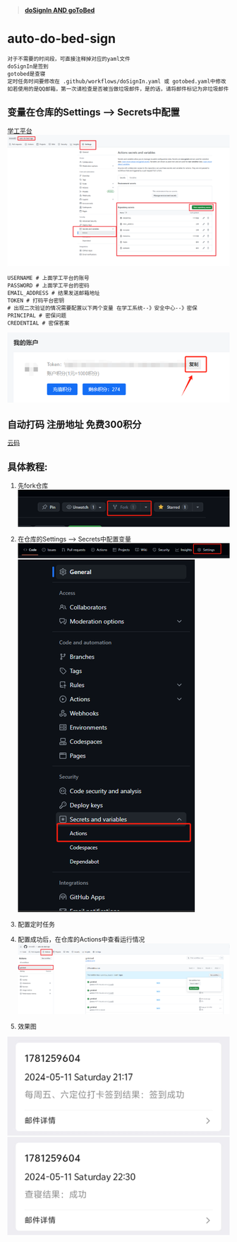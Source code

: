 >
>**[doSignIn AND goToBed](#dosignin-and-gotobed)**

# auto-do-bed-sign

    对于不需要的时间段，可直接注释掉对应的yaml文件
    doSignIn是签到
    gotobed是查寝
    定时任务时间要修改在 .github/workflows/doSignIn.yaml 或 gotobed.yaml中修改
    如若使用的是QQ邮箱，第一次请检查是否被当做垃圾邮件，是的话，请将邮件标记为非垃圾邮件

## 变量在仓库的Settings --> Secrets中配置

[学工平台](https://ids.gzist.edu.cn/lyuapServer/login)
![img.png](gzlg助手/img/Snipaste_2025-10-30_23-28-02.png)

    USERNAME # 上面学工平台的账号
    PASSWORD # 上面学工平台的密码
    EMAIL_ADDRESS # 结果发送邮箱地址
    TOKEN # 打码平台密钥
    # 出现二次验证的情况需要配置以下两个变量 在学工系统--》安全中心--》密保
    PRINCIPAL # 密保问题
    CREDENTIAL # 密保答案

![img.png](gzlg助手/img/img.png)

## 自动打码 注册地址 免费300积分

[云码](https://console.jfbym.com/register/TG66434)

## 具体教程:

1. 先fork仓库
   ![img.png](gzlg助手/img/img4.png)
2. 在仓库的Settings --> Secrets中配置变量
   ![img_1.png](gzlg助手/img/img_1.png)
   ![img_2.png](gzlg助手/img/img_2.png)
3. 配置定时任务

4. 配置成功后，在仓库的Actions中查看运行情况
![img.png](gzlg助手/img/Snipaste_2025-10-30_23-30-31.png)

5. 效果图

![img.png](gzlg助手/img/img5.png)
![img.png](gzlg助手/img/img6.png)

